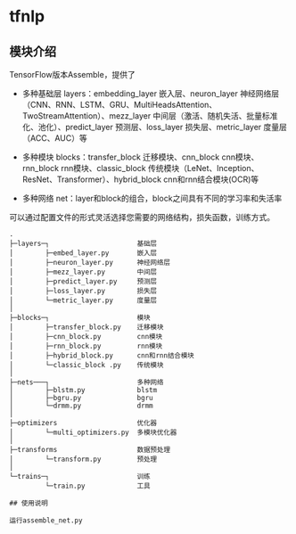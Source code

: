 tfnlp
=====================

## 模块介绍

TensorFlow版本Assemble，提供了

* 多种基础层 layers：embedding_layer 嵌入层、neuron_layer 神经网络层（CNN、RNN、LSTM、GRU、MultiHeadsAttention、TwoStreamAttention）、mezz_layer 中间层（激活、随机失活、批量标准化、池化）、predict_layer 预测层、loss_layer 损失层、metric_layer 度量层（ACC、AUC）等

* 多种模块 blocks：transfer_block 迁移模块、cnn_block cnn模块、rnn_block rnn模块、classic_block 传统模块（LeNet、Inception、ResNet、Transformer）、hybrid_block cnn和rnn结合模块(OCR)等

* 多种网络 net：layer和block的组合，block之间具有不同的学习率和失活率

可以通过配置文件的形式灵活选择您需要的网络结构，损失函数，训练方式。


```
.
├─layers─┐                      基础层
│        ├─embed_layer.py       嵌入层
│        ├─neuron_layer.py      神经网络层
│        ├─mezz_layer.py        中间层
│        ├─predict_layer.py     预测层
│        ├─loss_layer.py        损失层
│        └─metric_layer.py      度量层
│        
├─blocks─┐                      模块
│        ├─transfer_block.py    迁移模块
│        ├─cnn_block.py         cnn模块
│        ├─rnn_block.py         rnn模块
│        ├─hybrid_block.py      cnn和rnn结合模块
│        └─classic_block .py    传统模块
│        
├─nets───┐                      多种网络
│        ├─blstm.py             blstm
│        ├─bgru.py              bgru
│        └─drmm.py              drmm
│        
├─optimizers                    优化器
│        └─multi_optimizers.py  多模块优化器
│        
├─transforms                    数据预处理
│        └─transform.py         预处理
│        
└─trains─┐                      训练
         └─train.py             工具

## 使用说明

运行assemble_net.py